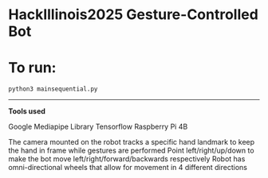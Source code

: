 # HackIllinois2025 Gesture-Controlled Bot

# To run:

``
python3 mainsequential.py
``

---

**Tools used**

Google Mediapipe Library
Tensorflow
Raspberry Pi 4B

The camera mounted on the robot tracks a specific hand landmark to keep the hand in frame while gestures are performed
Point left/right/up/down to make the bot move left/right/forward/backwards respectively
Robot has omni-directional wheels that allow for movement in 4 different directions

